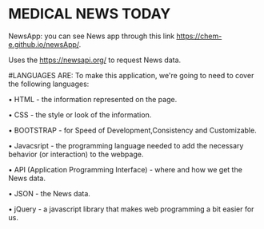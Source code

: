 # MEDICAL NEWS TODAY
NewsApp:
you can see News app through this link https://chem-e.github.io/newsApp/.

Uses the https://newsapi.org/ to request News data.

#LANGUAGES ARE:
To make this application, we're going to need to cover the following languages:

• HTML - the information represented on the page.

• CSS - the style or look of the information.

• BOOTSTRAP - for Speed of Development,Consistency and Customizable.

• Javacsript - the programming language needed to add the necessary behavior (or interaction) to the webpage.

• API (Application Programming Interface) - where and how we get the News data.

• JSON - the News data.

• jQuery - a javascript library that makes web programming a bit easier for us.
